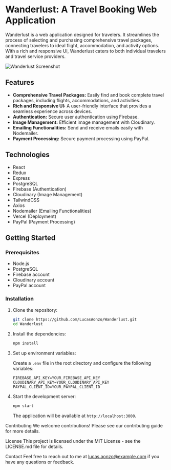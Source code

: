 # Wanderlust: A Travel Booking Web Application

Wanderlust is a web application designed for travelers. It streamlines the process of selecting and purchasing comprehensive travel packages, connecting travelers to ideal flight, accommodation, and activity options. With a rich and responsive UI, Wanderlust caters to both individual travelers and travel service providers.

![Wanderlust Screenshot](URL_TO_SCREENSHOT)

## Features

- **Comprehensive Travel Packages:** Easily find and book complete travel packages, including flights, accommodations, and activities.
- **Rich and Responsive UI:** A user-friendly interface that provides a seamless experience across devices.
- **Authentication:** Secure user authentication using Firebase.
- **Image Management:** Efficient image management with Cloudinary.
- **Emailing Functionalities:** Send and receive emails easily with Nodemailer.
- **Payment Processing:** Secure payment processing using PayPal.

## Technologies

- React
- Redux
- Express
- PostgreSQL
- Firebase (Authentication)
- Cloudinary (Image Management)
- TailwindCSS
- Axios
- Nodemailer (Emailing Functionalities)
- Vercel (Deployment)
- PayPal (Payment Processing)

## Getting Started

### Prerequisites

- Node.js
- PostgreSQL
- Firebase account
- Cloudinary account
- PayPal account

### Installation

1. Clone the repository:
    ```bash
    git clone https://github.com/LucasAonzo/Wanderlust.git
    cd Wanderlust
    ```
2. Install the dependencies:
    ```bash
    npm install
    ```
3. Set up environment variables:

    Create a `.env` file in the root directory and configure the following variables:

    ```env
    FIREBASE_API_KEY=YOUR_FIREBASE_API_KEY
    CLOUDINARY_API_KEY=YOUR_CLOUDINARY_API_KEY
    PAYPAL_CLIENT_ID=YOUR_PAYPAL_CLIENT_ID
    ```
4. Start the development server:
    ```bash
    npm start
    ```

    The application will be available at `http://localhost:3000`.

Contributing
We welcome contributions! Please see our contributing guide for more details.

License
This project is licensed under the MIT License - see the LICENSE.md file for details.

Contact
Feel free to reach out to me at lucas.aonzo@example.com if you have any questions or feedback.
